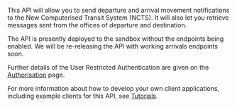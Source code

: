 This API will allow you to send departure and arrival movement notifications to the New Computerised Transit System (NCTS). It will also let you retrieve messages sent from the offices of departure and destination.

The API is presently deployed to the sandbox without the endpoints being enabled. We will be re-releasing the API with working arrivals endpoints soon.

Further details of the User Restricted Authentication are given on the 
[Authorisation](https://developer.service.hmrc.gov.uk/api-documentation/docs/authorisation) page.

For more information about how to develop your own client applications, including example clients for this API, 
see [Tutorials](/https://developer.service.hmrc.gov.uk/api-documentation/docs/tutorials).
